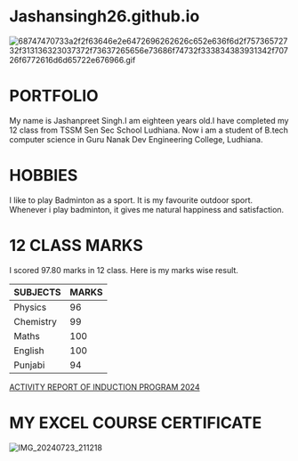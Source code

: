 # Jashansingh26.github.io

![68747470733a2f2f63646e2e6472696262626c652e636f6d2f75736572732f313136323037372f73637265656e73686f74732f333834383931342f70726f6772616d6d65722e676966.gif](https://github.com/user-attachments/assets/f08b1809-b689-46ca-aa59-d7c4b5c21cea)

# **PORTFOLIO**

My name is Jashanpreet Singh.I am eighteen years old.I have completed my 12 class from TSSM Sen Sec School Ludhiana. Now i am a student of B.tech computer science in Guru Nanak Dev Engineering College, Ludhiana.

# **HOBBIES**

I like to play Badminton as a sport.
It is my favourite outdoor sport. Whenever i play badminton, it gives me natural happiness and satisfaction.

# **12 CLASS MARKS**

I scored 97.80 marks in 12 class.
Here is my marks wise result.

| SUBJECTS | MARKS |
|--------|------|
| Physics | 96 |
| Chemistry | 99 |
| Maths | 100 |
| English | 100 |
| Punjabi | 94 |

[ACTIVITY REPORT OF INDUCTION PROGRAM 2024](https://jashansingh26.github.io/Jashansingh2610.github.io/)

# MY EXCEL COURSE CERTIFICATE
![IMG_20240723_211218](https://github.com/user-attachments/assets/fe48b132-b429-4212-8d34-1bb56c37df01)


